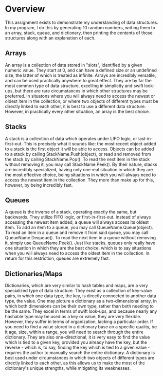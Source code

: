 # Overview
This assignment exists to demonstrate my understanding of data structures.
In my program, I do this by generating 10 random numbers, writing them to an array, stack, queue, and dictionary, then printing the contents of those structures along with an explanation of each.

## Arrays
An array is a collection of data stored in "slots", identified by a given numeric value. They start at 0, and can have a defined size or an undefined size, the latter of which is treated as infinite. Arrays are incredibly versatile, and can be used practically anywhere to great effect. They are by far the most common type of data structure, excelling in simplicity and swift look-ups, but there are rare circumstances in which other structures may be preferred. In situatons where you will always need to access the newest or oldest item in the collection, or where two objects of different types must be directly linked to each other, it is best to use a different data structure. However, in practically every other situation, an array is the best choice.

## Stacks
A stack is a collection of data which operates under LIFO logic, or last-in-first-out. This is precisely what it sounds like: the most recent object added to a stack is the first object it will be able to access. Objects can be added to a stack by calling StackName.Push(object), or read and removed from the stack by calling StackName.Pop(). To read the next item in the stack without removing it, you may call StackName.Peek(). By their nature, stacks are incredibly specialized, having only one real situation in which they are the most effective choice, being situations in which you will always need to access the newest item in the collection. They more than make up for this, however, by being incredibly fast.

## Queues
A queue is the inverse of a stack, operating exactly the same, but backwards. They utilize FIFO logic, or first-in-first-out. Instead of always accessing the newest item added, a queue will always access its oldest item. To add an item to a queue, you may call QueueName.Queue(object). To read an item in a queue and remove it from said queue, you may call QueueName.Dequeue(). To read the next item in a queue without removing it, simply use QueueName.Peek(). Just like stacks, queues only really have one situation in which they are the best choice, which is to say situations when you will always need to access the oldest item in the collection. In return for this restriction, queues are extremely fast.

## Dictionaries/Maps
Dictionaries, which are very similar to hash tables and maps, are a very specialized type of data structure. They exist as a collection of key-value pairs, in which one data type, the key, is directly connected to another data type, the value. One may picture a dictionary as a two-dimensional array, in which both dimensions can be their own type, rather than both needing to be the same. They excel in terms of swift look-ups, and because nearly any hashable type may be used as a key or value, they are very flexible. However, they suffer in terms of organization, lacking a particular order. If you need to find a value stored in a dictionary base on a specific quality, be it age, size, within a range, you will need to search through the entire dictionary. They are also one-directional; it is very easy to find the value which is tied to a given key, provided you already have the key, but the reverse - which is, to say, finding the key which is tied to a given value - requires the author to manually search the entire dictionary. A dictionary is best used under circumstances in which two objects of different types are directly linked to each other, as this allows us to make the most of the dictionary's unique strengths, while mitigating its weaknesses.

